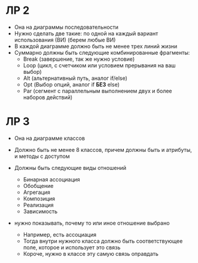 # ЛР 2

* Она на диаграммы последовательности
* Нужно сделать две такие: по одной на каждый вариант использования (ВИ) (берем любые ВИ)
* В каждой диаграмме должно быть не менее трех линий жизни
* Суммарно должны быть следующие комбинированные фрагменты:
	* Break (завершение, так же нужно условие)
	* Loop (цикл, с счетчиком или условием прерывания на ваш выбор)
	* Alt (альтернативный путь, аналог if/else)
	* Opt (Выбор опций, аналог if **БЕЗ** else)
	* Par (сегмент с параллельным выполнением двух и более наборов действий)


# ЛР 3

* Она на диаграмме классов
* Должно быть не менее 8 классов, причем должны быть и атрибуты, и методы с доступом
* Должны быть следующие виды отношений
	* Бинарная ассоциация
	* Обобщение
	* Агрегация
	* Композиция
	* Реализация
	* Зависимость

* нужно показывать, почему то или иное отношение выбрано
	* Например, есть ассоциация
	* Тогда внутри нужного класса должно быть соответствующее поле, которое и использует это связь
	* Короче, нужно в классе эту самую связь оправдать